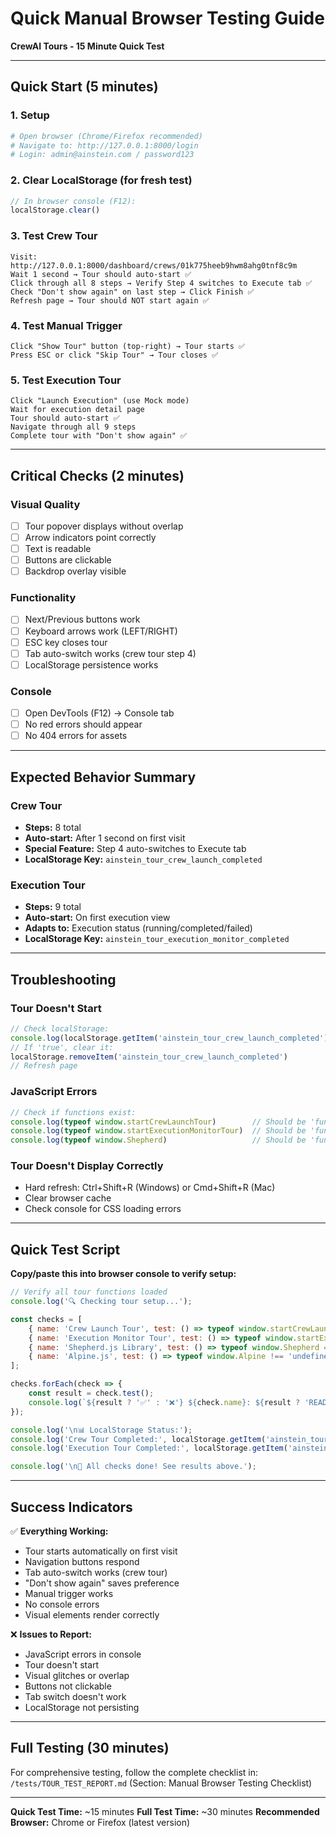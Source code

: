# Quick Manual Browser Testing Guide
**CrewAI Tours - 15 Minute Quick Test**

---

## Quick Start (5 minutes)

### 1. Setup
```bash
# Open browser (Chrome/Firefox recommended)
# Navigate to: http://127.0.0.1:8000/login
# Login: admin@ainstein.com / password123
```

### 2. Clear LocalStorage (for fresh test)
```javascript
// In browser console (F12):
localStorage.clear()
```

### 3. Test Crew Tour
```
Visit: http://127.0.0.1:8000/dashboard/crews/01k775heeb9hwm8ahg0tnf8c9m
Wait 1 second → Tour should auto-start ✅
Click through all 8 steps → Verify Step 4 switches to Execute tab ✅
Check "Don't show again" on last step → Click Finish ✅
Refresh page → Tour should NOT start again ✅
```

### 4. Test Manual Trigger
```
Click "Show Tour" button (top-right) → Tour starts ✅
Press ESC or click "Skip Tour" → Tour closes ✅
```

### 5. Test Execution Tour
```
Click "Launch Execution" (use Mock mode)
Wait for execution detail page
Tour should auto-start ✅
Navigate through all 9 steps
Complete tour with "Don't show again" ✅
```

---

## Critical Checks (2 minutes)

### Visual Quality
- [ ] Tour popover displays without overlap
- [ ] Arrow indicators point correctly
- [ ] Text is readable
- [ ] Buttons are clickable
- [ ] Backdrop overlay visible

### Functionality
- [ ] Next/Previous buttons work
- [ ] Keyboard arrows work (LEFT/RIGHT)
- [ ] ESC key closes tour
- [ ] Tab auto-switch works (crew tour step 4)
- [ ] LocalStorage persistence works

### Console
- [ ] Open DevTools (F12) → Console tab
- [ ] No red errors should appear
- [ ] No 404 errors for assets

---

## Expected Behavior Summary

### Crew Tour
- **Steps:** 8 total
- **Auto-start:** After 1 second on first visit
- **Special Feature:** Step 4 auto-switches to Execute tab
- **LocalStorage Key:** `ainstein_tour_crew_launch_completed`

### Execution Tour
- **Steps:** 9 total
- **Auto-start:** On first execution view
- **Adapts to:** Execution status (running/completed/failed)
- **LocalStorage Key:** `ainstein_tour_execution_monitor_completed`

---

## Troubleshooting

### Tour Doesn't Start
```javascript
// Check localStorage:
console.log(localStorage.getItem('ainstein_tour_crew_launch_completed'))
// If 'true', clear it:
localStorage.removeItem('ainstein_tour_crew_launch_completed')
// Refresh page
```

### JavaScript Errors
```javascript
// Check if functions exist:
console.log(typeof window.startCrewLaunchTour)        // Should be 'function'
console.log(typeof window.startExecutionMonitorTour)  // Should be 'function'
console.log(typeof window.Shepherd)                   // Should be 'function'
```

### Tour Doesn't Display Correctly
- Hard refresh: Ctrl+Shift+R (Windows) or Cmd+Shift+R (Mac)
- Clear browser cache
- Check console for CSS loading errors

---

## Quick Test Script

**Copy/paste this into browser console to verify setup:**

```javascript
// Verify all tour functions loaded
console.log('🔍 Checking tour setup...');

const checks = [
    { name: 'Crew Launch Tour', test: () => typeof window.startCrewLaunchTour === 'function' },
    { name: 'Execution Monitor Tour', test: () => typeof window.startExecutionMonitorTour === 'function' },
    { name: 'Shepherd.js Library', test: () => typeof window.Shepherd === 'function' },
    { name: 'Alpine.js', test: () => typeof window.Alpine !== 'undefined' },
];

checks.forEach(check => {
    const result = check.test();
    console.log(`${result ? '✅' : '❌'} ${check.name}: ${result ? 'READY' : 'MISSING'}`);
});

console.log('\n📊 LocalStorage Status:');
console.log('Crew Tour Completed:', localStorage.getItem('ainstein_tour_crew_launch_completed') || 'Not yet');
console.log('Execution Tour Completed:', localStorage.getItem('ainstein_tour_execution_monitor_completed') || 'Not yet');

console.log('\n🎯 All checks done! See results above.');
```

---

## Success Indicators

✅ **Everything Working:**
- Tour starts automatically on first visit
- Navigation buttons respond
- Tab auto-switch works (crew tour)
- "Don't show again" saves preference
- Manual trigger works
- No console errors
- Visual elements render correctly

❌ **Issues to Report:**
- JavaScript errors in console
- Tour doesn't start
- Visual glitches or overlap
- Buttons not clickable
- Tab switch doesn't work
- LocalStorage not persisting

---

## Full Testing (30 minutes)

For comprehensive testing, follow the complete checklist in:
`/tests/TOUR_TEST_REPORT.md` (Section: Manual Browser Testing Checklist)

---

**Quick Test Time:** ~15 minutes
**Full Test Time:** ~30 minutes
**Recommended Browser:** Chrome or Firefox (latest version)
